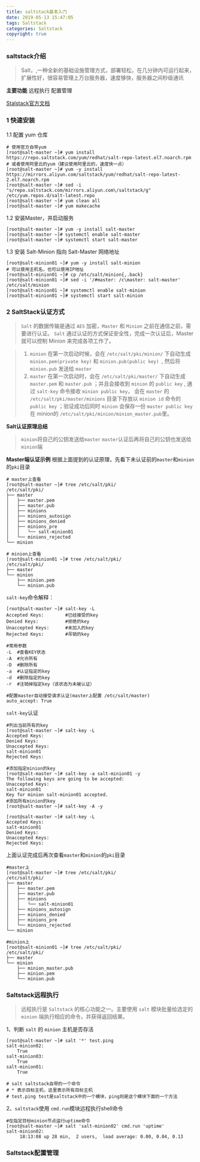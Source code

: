 ```yaml
---
title: saltstack基本入门
date: 2019-05-13 15:47:05
tags: Saltstack
categories: Saltstack
copyright: true
---
```

### saltstack介绍
 >Salt，,一种全新的基础设施管理方式，部署轻松，在几分钟内可运行起来，扩展性好，很容易管理上万台服务器，速度够快，服务器之间秒级通讯

**主要功能**
远程执行
配置管理

[Stalstack官方文档](http://docs.saltstack.cn/)
### 1 快速安装
1.1 配置 yum 仓库
```
# 使用官方自带yum
[root@salt-master ~]# yum install https://repo.saltstack.com/yum/redhat/salt-repo-latest.el7.noarch.rpm
# 或者使用阿里云的yum（建议使用阿里云的，速度快一点）
[root@salt-master ~]# yum -y install https://mirrors.aliyun.com/saltstack/yum/redhat/salt-repo-latest-2.el7.noarch.rpm
[root@salt-master ~]# sed -i "s/repo.saltstack.com/mirrors.aliyun.com\/saltstack/g" /etc/yum.repos.d/salt-latest.repo
[root@salt-master ~]# yum clean all
[root@salt-master ~]# yum makecache
```
1.2 安装Master，并启动服务
```
[root@salt-master ~]# yum -y install salt-master
[root@salt-master ~]# systemctl enable salt-master
[root@salt-master ~]# systemctl start salt-master
```
1.3 安装 Salt-Minion 指向 Salt-Master 网络地址
```
[root@salt-minion01 ~]# yum -y install salt-minion
# 可以使用主机名，也可以使用IP地址
[root@salt-minion01 ~]# cp /etc/salt/minion{,.back}
[root@salt-minion01 ~]# sed -i '/#master: /c\master: salt-master' /etc/salt/minion
[root@salt-minion01 ~]# systemctl enable salt-minion
[root@salt-minion01 ~]# systemctl start salt-minion
```
### 2 SaltStack认证方式
> `Salt` 的数据传输是通过 `AES` 加密，`Master` 和 `Minion` 之前在通信之前，需要进行认证。
`Salt` 通过认证的方式保证安全性，完成一次认证后，Master 就可以控制 Minion 来完成各项工作了。

>1.  `minion` 在第一次启动时候，会在 `/etc/salt/pki/minion/` 下自动生成 `minion.pem(private key)` 和 `minion.pub(public key) `, 然后将 `minion.pub` 发送给 `master `
>2. `master` 在第一次启动时，会在 `/etc/salt/pki/master/` 下自动生成 `master.pem` 和 `master.pub` ；并且会接收到 `minion` 的 `public key` , 通过 `salt-key` 命令接收 `minion public key`， 会在 `master` 的 `/etc/salt/pki/master/minions` 目录下存放以 `minion id` 命令的 `public key` ；验证成功后同时 `minion` 会保存一份 `master public key` 在 minion的 `/etc/salt/pki/minion/minion_master.pub`里。

**Salt认证原理总结**
> `minion`将自己的公钥发送给`master`
`master`认证后再将自己的公钥也发送给`minion`端

**Master端认证示例**
根据上面提到的认证原理，先看下未认证前的`master`和`minion`的`pki`目录
```
# master上查看
[root@salt-master ~]# tree /etc/salt/pki/
/etc/salt/pki/
├── master
│   ├── master.pem
│   ├── master.pub
│   ├── minions
│   ├── minions_autosign
│   ├── minions_denied
│   ├── minions_pre
│   │   └── salt-minion01
│   └── minions_rejected
└── minion

# minion上查看
[root@salt-minion01 ~]# tree /etc/salt/pki/
/etc/salt/pki/
├── master
└── minion
    ├── minion.pem
    └── minion.pub
```
`salt-key`命令解释：
```
[root@salt-master ~]# salt-key -L 
Accepted Keys:        #已经接受的key
Denied Keys:          #拒绝的key
Unaccepted Keys:      #未加入的key
Rejected Keys:        #吊销的key

#常用参数
-L  #查看KEY状态
-A  #允许所有
-D  #删除所有
-a  #认证指定的key
-d  #删除指定的key
-r  #注销掉指定key（该状态为未被认证）

#配置master自动接受请求认证(master上配置 /etc/salt/master)
auto_accept: True
```
`salt-key`认证
```
#列出当前所有的key
[root@salt-master ~]# salt-key -L 
Accepted Keys:
Denied Keys:
Unaccepted Keys:
salt-minion01
Rejected Keys:

#添加指定minion的key
[root@salt-master ~]# salt-key -a salt-minion01 -y
The following keys are going to be accepted:
Unaccepted Keys:
salt-minion01
Key for minion salt-minion01 accepted.
#添加所有minion的key
[root@salt-master ~]# salt-key -A -y

[root@salt-master ~]# salt-key -L 
Accepted Keys:
salt-minion01
Denied Keys:
Unaccepted Keys:
Rejected Keys:
```
上面认证完成后再次查看`master`和`minion`的`pki`目录
```
#master上
[root@salt-master ~]# tree /etc/salt/pki/
/etc/salt/pki/
├── master
│   ├── master.pem
│   ├── master.pub
│   ├── minions
│   │   └── salt-minion01
│   ├── minions_autosign
│   ├── minions_denied
│   ├── minions_pre
│   └── minions_rejected
└── minion

#minion上
[root@salt-minion01 ~]# tree /etc/salt/pki/
/etc/salt/pki/
├── master
└── minion
    ├── minion_master.pub
    ├── minion.pem
    └── minion.pub
```
### Saltstack远程执行
>远程执行是 `Saltstack` 的核心功能之一。主要使用 `salt` 模块批量给选定的 `minion` 端执行相应的命令，并获得返回结果。

1、判断 `salt` 的 `minion` 主机是否存活
```
[root@salt-master ~]# salt '*' test.ping
salt-minion02:
    True
salt-minion03:
    True
salt-minion01:
    True

# salt saltstack自带的一个命令
# * 表示目标主机，这里表示所有目标主机
# test.ping test是saltstack中的一个模块，ping则是这个模块下面的一个方法
```
2、`saltstack`使用 `cmd.run`模块远程执行shell命令
```
#在指定目标minion节点运行uptime命令
[root@salt-master ~]# salt 'salt-minion02' cmd.run 'uptime'
salt-minion02:
     18:13:08 up 28 min,  2 users,  load average: 0.00, 0.04, 0.13
```
### Saltstack配置管理




